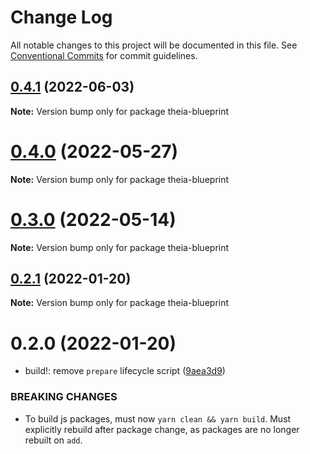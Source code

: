 # Change Log

All notable changes to this project will be documented in this file.
See [Conventional Commits](https://conventionalcommits.org) for commit guidelines.

## [0.4.1](https://gitlab.com/pep10/pepsuite/compare/v0.4.0...v0.4.1) (2022-06-03)

**Note:** Version bump only for package theia-blueprint





# [0.4.0](https://gitlab.com/pep10/pepsuite/compare/v0.2.1...v0.4.0) (2022-05-27)

**Note:** Version bump only for package theia-blueprint





# [0.3.0](https://gitlab.com/pep10/pepsuite/compare/v0.2.1...v0.3.0) (2022-05-14)

**Note:** Version bump only for package theia-blueprint





## [0.2.1](https://gitlab.com/pep10/pepsuite/compare/v0.2.0...v0.2.1) (2022-01-20)

**Note:** Version bump only for package theia-blueprint





# 0.2.0 (2022-01-20)


* build!: remove `prepare` lifecycle script ([9aea3d9](https://gitlab.com/pep10/pepsuite/commit/9aea3d90ddb5154c78e56cfc6e11e977a7fd18f3))


### BREAKING CHANGES

* To build js packages, must now `yarn clean && yarn build`.
Must explicitly rebuild after package change, as packages are no longer rebuilt on `add`.
